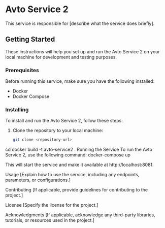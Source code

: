 # Avto Service 2

This service is responsible for [describe what the service does briefly].

## Getting Started

These instructions will help you set up and run the Avto Service 2 on your local machine for development and testing purposes.

### Prerequisites

Before running this service, make sure you have the following installed:

- Docker
- Docker Compose

### Installing

To install and run the Avto Service 2, follow these steps:

1. Clone the repository to your local machine:

   ```bash
   git clone <repository-url>


cd <project-directory>
docker build -t avto-service2 .
Running the Service
To run the Avto Service 2, use the following command:
docker-compose up

This will start the service and make it available at http://localhost:8081.

Usage
[Explain how to use the service, including any endpoints, parameters, or configurations.]

Contributing
[If applicable, provide guidelines for contributing to the project.]

License
[Specify the license for the project.]

Acknowledgments
[If applicable, acknowledge any third-party libraries, tutorials, or resources used in the project.]
